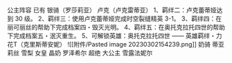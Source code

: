 公主阵容
已有
银骑（罗莎莉亚）
卢克（卢克雷蒂亚）
	1、羁绊二：卢克蕾蒂娅达到 30 级。
	2、羁绊三：使用卢克蕾蒂娅完成时空裂缝精英 3-1。
	3、羁绊四：在丽可丽丝的帮助下完成档案四・毁灭光明。
	4、羁绊五：在奥托克拉托四世的帮助下完成档案五・泯灭重生。
	5、可解锁英雄：奥托克拉托四世 —— 英雄羁绊・力
花T（克里斯蒂安妮）
	![[附件/Pasted image 20230302154239.png]]
奶骑 蒂亚莉丝
雪梨
女皇 晶奶 罗泽希尔
超绝 大公主 雪露法妮尔

